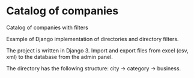 # Catalog of companies
Catalog of companies with filters

Example of Django implementation of directories and directory filters.

The project is written in Django 3. 
Import and export files from excel (csv, xml) to the database from the admin panel. 

The directory has the following structure: city -> category -> business.

